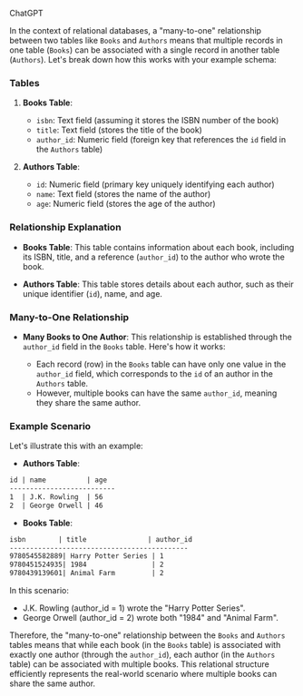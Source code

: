 ChatGPT

In the context of relational databases, a "many-to-one" relationship between two tables like `Books` and `Authors` means that multiple records in one table (`Books`) can be associated with a single record in another table (`Authors`). Let's break down how this works with your example schema:

### Tables

1. **Books Table**:
   
   - `isbn`: Text field (assuming it stores the ISBN number of the book)
   - `title`: Text field (stores the title of the book)
   - `author_id`: Numeric field (foreign key that references the `id` field in the `Authors` table)

2. **Authors Table**:
   
   - `id`: Numeric field (primary key uniquely identifying each author)
   - `name`: Text field (stores the name of the author)
   - `age`: Numeric field (stores the age of the author)

### Relationship Explanation

- **Books Table**: This table contains information about each book, including its ISBN, title, and a reference (`author_id`) to the author who wrote the book.

- **Authors Table**: This table stores details about each author, such as their unique identifier (`id`), name, and age.

### Many-to-One Relationship

- **Many Books to One Author**: This relationship is established through the `author_id` field in the `Books` table. Here's how it works:
  
  - Each record (row) in the `Books` table can have only one value in the `author_id` field, which corresponds to the `id` of an author in the `Authors` table.
  - However, multiple books can have the same `author_id`, meaning they share the same author.

### Example Scenario

Let's illustrate this with an example:

- **Authors Table**:

```md
id | name          | age
--------------------------
1  | J.K. Rowling  | 56
2  | George Orwell | 46
```

- **Books Table**:

```md
isbn        | title               | author_id
--------------------------------------------
9780545582889| Harry Potter Series | 1
9780451524935| 1984                | 2
9780439139601| Animal Farm         | 2
```

In this scenario:

- J.K. Rowling (author_id = 1) wrote the "Harry Potter Series".
- George Orwell (author_id = 2) wrote both "1984" and "Animal Farm".

Therefore, the "many-to-one" relationship between the `Books` and `Authors` tables means that while each book (in the `Books` table) is associated with exactly one author (through the `author_id`), each author (in the `Authors` table) can be associated with multiple books. This relational structure efficiently represents the real-world scenario where multiple books can share the same author.
